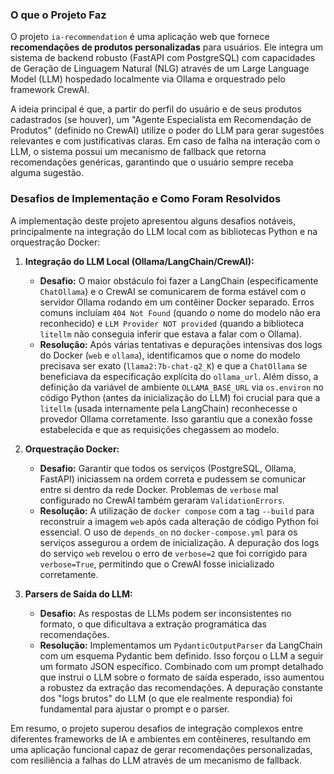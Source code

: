 ### O que o Projeto Faz

O projeto `ia-recommendation` é uma aplicação web que fornece **recomendações de produtos personalizadas** para usuários. Ele integra um sistema de backend robusto (FastAPI com PostgreSQL) com capacidades de Geração de Linguagem Natural (NLG) através de um Large Language Model (LLM) hospedado localmente via Ollama e orquestrado pelo framework CrewAI.

A ideia principal é que, a partir do perfil do usuário e de seus produtos cadastrados (se houver), um "Agente Especialista em Recomendação de Produtos" (definido no CrewAI) utilize o poder do LLM para gerar sugestões relevantes e com justificativas claras. Em caso de falha na interação com o LLM, o sistema possui um mecanismo de fallback que retorna recomendações genéricas, garantindo que o usuário sempre receba alguma sugestão.

### Desafios de Implementação e Como Foram Resolvidos

A implementação deste projeto apresentou alguns desafios notáveis, principalmente na integração do LLM local com as bibliotecas Python e na orquestração Docker:

1.  **Integração do LLM Local (Ollama/LangChain/CrewAI):**
    * **Desafio:** O maior obstáculo foi fazer a LangChain (especificamente `ChatOllama`) e o CrewAI se comunicarem de forma estável com o servidor Ollama rodando em um contêiner Docker separado. Erros comuns incluíam `404 Not Found` (quando o nome do modelo não era reconhecido) e `LLM Provider NOT provided` (quando a biblioteca `litellm` não conseguia inferir que estava a falar com o Ollama).
    * **Resolução:** Após várias tentativas e depurações intensivas dos logs do Docker (`web` e `ollama`), identificamos que o nome do modelo precisava ser exato (`llama2:7b-chat-q2_K`) e que a `ChatOllama` se beneficiava da especificação explícita do `ollama_url`. Além disso, a definição da variável de ambiente `OLLAMA_BASE_URL` via `os.environ` no código Python (antes da inicialização do LLM) foi crucial para que a `litellm` (usada internamente pela LangChain) reconhecesse o provedor Ollama corretamente. Isso garantiu que a conexão fosse estabelecida e que as requisições chegassem ao modelo.

2.  **Orquestração Docker:**
    * **Desafio:** Garantir que todos os serviços (PostgreSQL, Ollama, FastAPI) iniciassem na ordem correta e pudessem se comunicar entre si dentro da rede Docker. Problemas de `verbose` mal configurado no CrewAI também geraram `ValidationErrors`.
    * **Resolução:** A utilização de `docker compose` com a tag `--build` para reconstruir a imagem `web` após cada alteração de código Python foi essencial. O uso de `depends_on` no `docker-compose.yml` para os serviços assegurou a ordem de inicialização. A depuração dos logs do serviço `web` revelou o erro de `verbose=2` que foi corrigido para `verbose=True`, permitindo que o CrewAI fosse inicializado corretamente.

3.  **Parsers de Saída do LLM:**
    * **Desafio:** As respostas de LLMs podem ser inconsistentes no formato, o que dificultava a extração programática das recomendações.
    * **Resolução:** Implementamos um `PydanticOutputParser` da LangChain com um esquema Pydantic bem definido. Isso forçou o LLM a seguir um formato JSON específico. Combinado com um prompt detalhado que instrui o LLM sobre o formato de saída esperado, isso aumentou a robustez da extração das recomendações. A depuração constante dos "logs brutos" do LLM (o que ele realmente respondia) foi fundamental para ajustar o prompt e o parser.

Em resumo, o projeto superou desafios de integração complexos entre diferentes frameworks de IA e ambientes em contêineres, resultando em uma aplicação funcional capaz de gerar recomendações personalizadas, com resiliência a falhas do LLM através de um mecanismo de fallback.